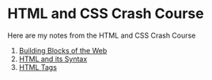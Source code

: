 # HTML and CSS Crash Course

Here are my notes from the HTML and CSS Crash Course
1. [Building Blocks of the Web](1.%20Building%20Blocks%20of%20the%20Web.md)
2. [HTML and its Syntax](2.%20HTML%20and%20its%20Syntax.md)
3. [HTML Tags](3.%20HTML%20Tags.md)
